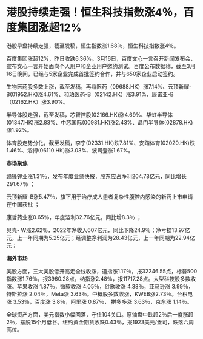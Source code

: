 # 港股持续走强！恒生科技指数涨4％，百度集团涨超12%

港股早盘持续走强，截至发稿，恒生指数涨1.68％，恒生科技指数涨4％。

百度集团涨超12%，昨日收跌6.36%。3月16日，百度文心一言召开新闻发布会，宣布文心一言开始面向个人用户和企业用户邀约测试。百度公布数据称，截至3月16日晚间，已经与5家企业完成首批签约合作，并与650家企业启动签约。

生物医药股多数上涨，截至发稿，再鼎医药（09688.HK）涨7.14%、云顶新耀-B(01952.HK)涨4.61%、和珀医药-B（02142.HK）涨3.91%、康诺亚-B（02162.HK）涨3.90%。

半导体股走强，截至发稿，芯智控股(02166.HK)涨4.69%、华虹半导体(01347.HK)涨2.83%、中芯国际(00981.HK)涨2.43%、晶门半导体(02878.HK)涨1.92%。

体育股走势分化，截至发稿，李宁(02331.HK)跌7.81%、安踏体育(02020.HK)跌1.46%、滔搏(06110.HK)涨3.03%、波司登涨1.67%。

**市场聚焦**

赣锋锂业涨1.31％，发布年度业绩快报，股东应占净利204.78亿元，同比增长291.67％ ；

云顶新耀-B涨5.47％，旗下用于治疗成人患者复杂性腹腔内感染的新药上市申请在中国获批 ；

康哲药业涨0.65％，年度溢利32.76亿元，同比增8.3％ ；

贝壳-
W涨2.62％，2022年净收入607亿元，同比下降24.9％；净亏损13.97亿元，上一年同期为5.25亿元；经调整净利润为28.43亿元，上一年同期为22.94亿元；

**海外市场**

美股方面，三大美股低开高走全线收涨，道指涨1.17％，报32246.55点，标普500指数涨1.76％，报3960.28点，纳指涨2.48％，报11717.28点。大型科技股多数收涨。苹果收涨
1.87％，微软收涨 4.05％，谷歌收涨 4.38％，亚马逊涨 3.99％，特斯拉涨 2.04％，Meta涨
3.63％。中概股多数收涨，KWEB涨2.73％。台积电涨 3.53％，百度涨 3.8％，阿里涨 0.87％， 拼多多涨 3.63％，京东涨 1.14％。

全球资产方面，美元指数小幅回落，守住104关口。原油盘中跌超2％后一度涨超2％，摆脱15个月低谷。纽约黄金期货收跌0.43％，报1923美元/盎司，跌落六周高位。

